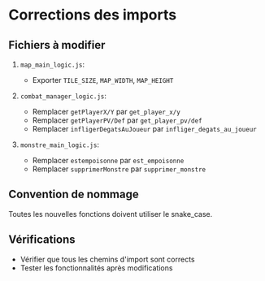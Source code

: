 # Corrections des imports

## Fichiers à modifier

1. `map_main_logic.js`:
   - Exporter `TILE_SIZE`, `MAP_WIDTH`, `MAP_HEIGHT`

2. `combat_manager_logic.js`:
   - Remplacer `getPlayerX/Y` par `get_player_x/y`
   - Remplacer `getPlayerPV/Def` par `get_player_pv/def`
   - Remplacer `infligerDegatsAuJoueur` par `infliger_degats_au_joueur`

3. `monstre_main_logic.js`:
   - Remplacer `estempoisonne` par `est_empoisonne`
   - Remplacer `supprimerMonstre` par `supprimer_monstre`

## Convention de nommage

Toutes les nouvelles fonctions doivent utiliser le snake_case.

## Vérifications

- Vérifier que tous les chemins d'import sont corrects
- Tester les fonctionnalités après modifications
